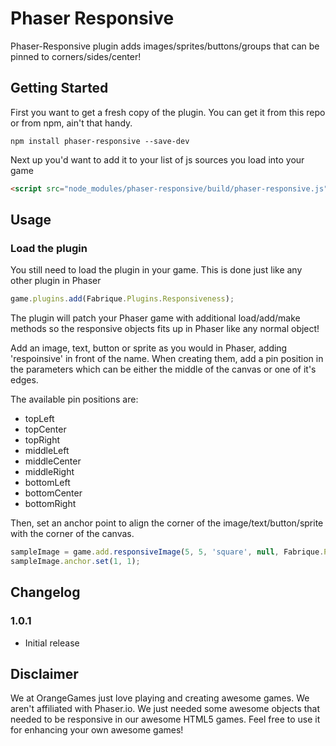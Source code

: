 Phaser Responsive
================
Phaser-Responsive plugin adds images/sprites/buttons/groups that can be pinned to corners/sides/center!

Getting Started
---------------
First you want to get a fresh copy of the plugin. You can get it from this repo or from npm, ain't that handy.
```
npm install phaser-responsive --save-dev
```

Next up you'd want to add it to your list of js sources you load into your game
```html
<script src="node_modules/phaser-responsive/build/phaser-responsive.js"></script>
```

Usage
-----

### Load the plugin

You still need to load the plugin in your game. This is done just like any other plugin in Phaser
```javascript
game.plugins.add(Fabrique.Plugins.Responsiveness);
```
The plugin will patch your Phaser game with additional load/add/make methods so the responsive objects fits up in Phaser like any normal object!

Add an image, text, button or sprite as you would in Phaser, adding 'respoinsive' in front of the name.
When creating them, add a pin position in the parameters which can be either the middle of the canvas or one of it's edges.

The available pin positions are:

* topLeft
* topCenter
* topRight
* middleLeft
* middleCenter
* middleRight
* bottomLeft
* bottomCenter
* bottomRight

Then, set an anchor point to align the corner of the image/text/button/sprite with the corner of the canvas.

```javascript
sampleImage = game.add.responsiveImage(5, 5, 'square', null, Fabrique.PinnedPosition.bottomRight);
sampleImage.anchor.set(1, 1);
```

Changelog
---------
### 1.0.1
* Initial release

Disclaimer
----------
We at OrangeGames just love playing and creating awesome games. We aren't affiliated with Phaser.io. We just needed some awesome objects that needed to be responsive in our awesome HTML5 games. Feel free to use it for enhancing your own awesome games!